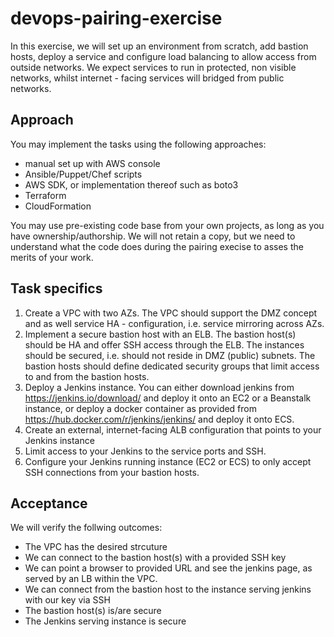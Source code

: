 # devops-pairing-exercise

In this exercise, we will set up an environment from scratch, add bastion hosts, deploy a service 
and configure load balancing to allow access from outside networks.
We expect services to run in protected, non visible networks, whilst internet - facing services will bridged from public networks.

## Approach

You may implement the tasks using the following approaches:

* manual set up with AWS console
* Ansible/Puppet/Chef scripts
* AWS SDK, or implementation thereof such as boto3
* Terraform
* CloudFormation

You may use pre-existing code base from your own projects, as long as you have ownership/authorship. We will not retain a copy, 
but we need to understand what the code does during the pairing execise to asses the merits of your work.

## Task specifics

1. Create a VPC with two AZs. The VPC should support the DMZ concept and as well service HA - configuration, i.e. service mirroring across AZs.
2. Implement a secure bastion host with an ELB. The bastion host(s) should be HA and offer SSH access through the ELB. 
The instances should be secured, i.e. should not reside in DMZ (public) subnets. The bastion hosts should define dedicated security groups 
that limit access to and from the bastion hosts.
3. Deploy a Jenkins instance. You can either download jenkins from https://jenkins.io/download/ and deploy it onto an EC2 or a Beanstalk instance, 
or deploy a docker container as provided from https://hub.docker.com/r/jenkins/jenkins/ and deploy it onto ECS.
4. Create an external, internet-facing ALB configuration that points to your Jenkins instance 
5. Limit access to your Jenkins to the service ports and SSH.
6. Configure your Jenkins running instance (EC2 or ECS) to only accept SSH connections from your bastion hosts.

## Acceptance

We will verify the follwing outcomes:
* The VPC has the desired strcuture
* We can connect to the bastion host(s) with a provided SSH key
* We can point a browser to provided URL and see the jenkins page, as served by an LB within the VPC.
* We can connect from the bastion host to the instance serving jenkins with our key via SSH
* The bastion host(s) is/are secure
* The Jenkins serving instance is secure
